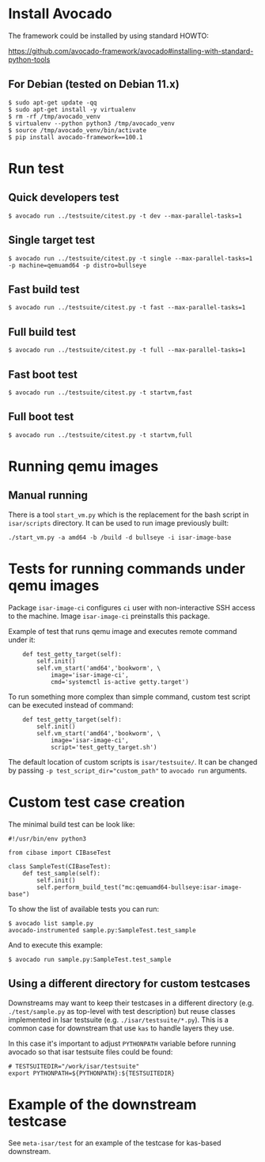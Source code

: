 # Install Avocado

The framework could be installed by using standard HOWTO:

  https://github.com/avocado-framework/avocado#installing-with-standard-python-tools

## For Debian (tested on Debian 11.x)

```
$ sudo apt-get update -qq
$ sudo apt-get install -y virtualenv
$ rm -rf /tmp/avocado_venv
$ virtualenv --python python3 /tmp/avocado_venv
$ source /tmp/avocado_venv/bin/activate
$ pip install avocado-framework==100.1
```

# Run test

## Quick developers test

```
$ avocado run ../testsuite/citest.py -t dev --max-parallel-tasks=1
```

## Single target test

```
$ avocado run ../testsuite/citest.py -t single --max-parallel-tasks=1 -p machine=qemuamd64 -p distro=bullseye
```

## Fast build test

```
$ avocado run ../testsuite/citest.py -t fast --max-parallel-tasks=1
```

## Full build test

```
$ avocado run ../testsuite/citest.py -t full --max-parallel-tasks=1
```

## Fast boot test

```
$ avocado run ../testsuite/citest.py -t startvm,fast
```

## Full boot test

```
$ avocado run ../testsuite/citest.py -t startvm,full
```

# Running qemu images

## Manual running

There is a tool `start_vm.py` which is the replacement for the bash script in
`isar/scripts` directory. It can be used to run image previously built:

```
./start_vm.py -a amd64 -b /build -d bullseye -i isar-image-base
```

# Tests for running commands under qemu images

Package `isar-image-ci` configures `ci` user with non-interactive SSH access
to the machine. Image `isar-image-ci` preinstalls this package.

Example of test that runs qemu image and executes remote command under it:

```
    def test_getty_target(self):
        self.init()
        self.vm_start('amd64','bookworm', \
            image='isar-image-ci',
            cmd='systemctl is-active getty.target')
```

To run something more complex than simple command, custom test script
can be executed instead of command:

```
    def test_getty_target(self):
        self.init()
        self.vm_start('amd64','bookworm', \
            image='isar-image-ci',
            script='test_getty_target.sh')
```

The default location of custom scripts is `isar/testsuite/`. It can be changed
by passing `-p test_script_dir="custom_path"` to `avocado run`
arguments.

# Custom test case creation

The minimal build test can be look like:

```
#!/usr/bin/env python3

from cibase import CIBaseTest

class SampleTest(CIBaseTest):
    def test_sample(self):
        self.init()
        self.perform_build_test("mc:qemuamd64-bullseye:isar-image-base")
```

To show the list of available tests you can run:

```
$ avocado list sample.py
avocado-instrumented sample.py:SampleTest.test_sample
```

And to execute this example:

```
$ avocado run sample.py:SampleTest.test_sample
```

## Using a different directory for custom testcases

Downstreams may want to keep their testcases in a different directory
(e.g. `./test/sample.py` as top-level with test description) but reuse
classes implemented in Isar testsuite (e.g. `./isar/testsuite/*.py`). This is
a common case for downstream that use `kas` to handle layers they use.

In this case it's important to adjust `PYTHONPATH` variable before running
avocado so that isar testsuite files could be found:

```
# TESTSUITEDIR="/work/isar/testsuite"
export PYTHONPATH=${PYTHONPATH}:${TESTSUITEDIR}
```

# Example of the downstream testcase

See `meta-isar/test` for an example of the testcase for kas-based downstream.
